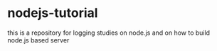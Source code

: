 # nodejs-tutorial
this is a repository for logging studies on node.js and on how to build node.js based server
